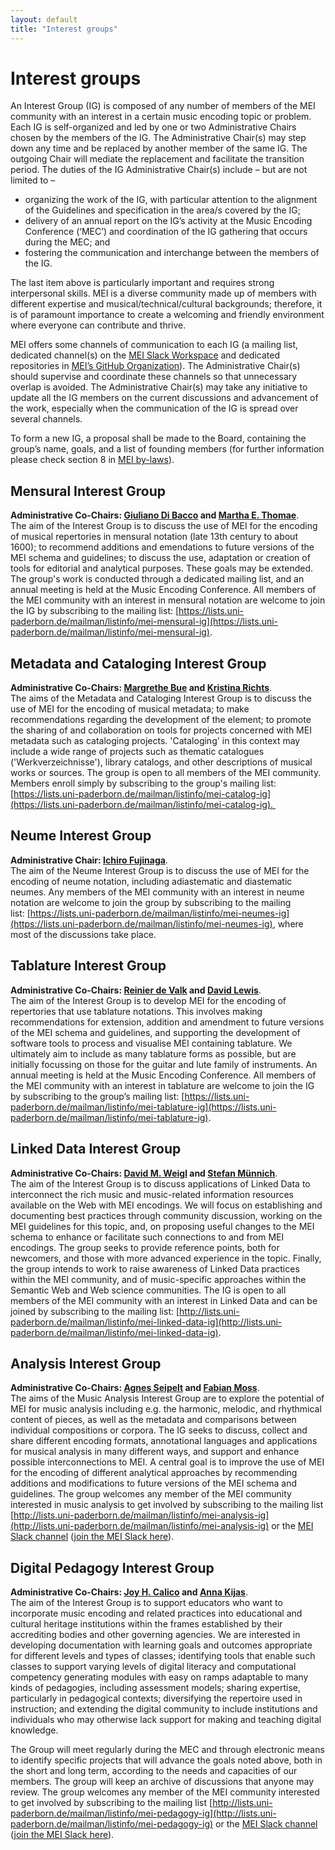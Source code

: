 ```yaml
---
layout: default
title: "Interest groups"
---
```

# Interest groups

An Interest Group (IG) is composed of any number of members of the MEI community with an interest in a certain music encoding topic or problem. Each IG is self-organized and led by one or two Administrative Chairs chosen by the members of the IG. The Administrative Chair(s) may step down any time and be replaced by another member of the same IG. The outgoing Chair will mediate the replacement and facilitate the transition period. The duties of the IG Administrative Chair(s) include – but are not limited to –

- organizing the work of the IG, with particular attention to the alignment of the Guidelines and specification in the area/s covered by the IG;
- delivery of an annual report on the IG’s activity at the Music Encoding Conference (‘MEC’) and coordination of the IG gathering that occurs during the MEC; and
- fostering the communication and interchange between the members of the IG.

The last item above is particularly important and requires strong interpersonal skills. MEI is a diverse community made up of members with different expertise and musical/technical/cultural backgrounds; therefore, it is of paramount importance to create a welcoming and friendly environment where everyone can contribute and thrive.

MEI offers some channels of communication to each IG (a mailing list, dedicated channel(s) on the [MEI Slack Workspace](https://music-encoding.slack.com) and dedicated repositories in [MEI’s GitHub Organization](https://github.com/music-encoding)). The Administrative Chair(s) should supervise and coordinate these channels so that unnecessary overlap is avoided. The Administrative Chair(s) may take any initiative to update all the IG members on the current discussions and advancement of the work, especially when the communication of the IG is spread over several channels.

To form a new IG, a proposal shall be made to the Board, containing the group’s name, goals, and a list of founding members (for further information please check section 8 in [MEI by-laws](https://music-encoding.org/community/mei-by-laws.html)).

## Mensural Interest Group

**Administrative Co-Chairs: [Giuliano Di Bacco](mailto:gdibacco@indiana.edu) and [Martha E. Thomae](mailto:martha.thomaeelias@mail.mcgill.ca)**.<br/>
The aim of the Interest Group is to discuss the use of MEI for the encoding of musical repertories in mensural notation (late 13th century to about 1600); to recommend additions and emendations to future versions of the MEI schema and guidelines; to discuss the use, adaptation or creation of tools for editorial and analytical purposes. These goals may be extended. The group's work is conducted through a dedicated mailing list, and an annual meeting is held at the Music Encoding Conference. All members of the MEI community with an interest in mensural notation are welcome to join the IG by subscribing to the mailing list: [https://lists.uni-paderborn.de/mailman/listinfo/mei-mensural-ig](https://lists.uni-paderborn.de/mailman/listinfo/mei-mensural-ig).  

## Metadata and Cataloging Interest Group

**Administrative Co-Chairs: [Margrethe Bue](mailto:Margrethe.Bue@nb.no) and [Kristina Richts](mailto:kristina.richts@uni-paderborn.de)**.<br/>
The aims of the Metadata and Cataloging Interest Group is to discuss the use of MEI for the encoding of musical metadata; to make recommendations regarding the development of the element; to promote the sharing of and collaboration on tools for projects concerned with MEI metadata such as cataloging projects. 'Cataloging' in this context may include a wide range of projects such as thematic catalogues ('Werkverzeichnisse'), library catalogs, and other descriptions of musical works or sources. The group is open to all members of the MEI community. Members enroll simply by subscribing to the group's mailing list: [https://lists.uni-paderborn.de/mailman/listinfo/mei-catalog-ig](https://lists.uni-paderborn.de/mailman/listinfo/mei-catalog-ig). 

## Neume Interest Group

**Administrative Chair: [Ichiro Fujinaga](mailto:ichiro.fujinag@mcgill.ca)**.<br/>
The aim of the Neume Interest Group is to discuss the use of MEI for the encoding of neume notation, including adiastematic and diastematic neumes. Any members of the MEI community with an interest in neume notation are welcome to join the group by subscribing to the mailing list: [https://lists.uni-paderborn.de/mailman/listinfo/mei-neumes-ig](https://lists.uni-paderborn.de/mailman/listinfo/mei-neumes-ig), where most of the discussions take place.

## Tablature Interest Group

**Administrative Co-Chairs: [Reinier de Valk](mailto:reinierdevalk@gmail.com) and [David Lewis](mailto:D.Lewis@gold.ac.uk)**.<br/>
The aim of the Interest Group is to develop MEI for the encoding of repertories that use tablature notations. This involves making recommendations for extension, addition and amendment to future versions of the MEI schema and guidelines, and supporting the development of software tools to process and visualise MEI containing tablature. We ultimately aim to include as many tablature forms as possible, but are initially focussing on those for the guitar and lute family of instruments. An annual meeting is held at the Music Encoding Conference. All members of the MEI community with an interest in tablature are welcome to join the IG by subscribing to the group’s mailing list: [https://lists.uni-paderborn.de/mailman/listinfo/mei-tablature-ig](https://lists.uni-paderborn.de/mailman/listinfo/mei-tablature-ig).

## Linked Data Interest Group

**Administrative Co-Chairs: [David M. Weigl](mailto:weigl@mdw.ac.at) and [Stefan Münnich](mailto:stefan.muennich@unibas.ch)**.<br/>
The aim of the Interest Group is to discuss applications of Linked
Data to interconnect the rich music and music-related information
resources available on the Web with MEI encodings. We will focus on
establishing and documenting best practices through community
discussion, working on the MEI guidelines for this topic, and, on
proposing useful changes to the MEI schema to enhance or facilitate
such connections to and from MEI encodings. The group seeks to provide
reference points, both for newcomers, and those with more advanced
experience in the topic. Finally, the group intends to work to raise
awareness of Linked Data practices within the MEI community, and of
music-specific approaches within the Semantic Web and Web science
communities. The IG is open to all members of the MEI community with an
interest in Linked Data and can be joined by subscribing to the mailing
list: [http://lists.uni-paderborn.de/mailman/listinfo/mei-linked-data-ig](http://lists.uni-paderborn.de/mailman/listinfo/mei-linked-data-ig).

## Analysis Interest Group

**Administrative Co-Chairs: [Agnes Seipelt](mailto:aseipelt@mail.upb.de) and [Fabian Moss](mailto:fabianmoss@gmail.com)**.<br/>
The aims of the Music Analysis Interest Group are to explore the potential of MEI for music analysis including e.g. the harmonic, melodic, and rhythmical content of pieces, as well as the metadata and comparisons between individual compositions or corpora. The IG seeks to discuss, collect and share different encoding formats, annotational languages and applications for musical analysis in many different ways, and support and enhance possible interconnections to MEI. A central goal is to improve the use of MEI for the encoding of different analytical approaches by recommending additions and modifications to future versions of the MEI schema and guidelines. The group welcomes any member of the MEI community interested in music analysis to get involved by subscribing to the mailing list [http://lists.uni-paderborn.de/mailman/listinfo/mei-analysis-ig](http://lists.uni-paderborn.de/mailman/listinfo/mei-analysis-ig) or the [MEI Slack channel](https://music-encoding.slack.com/archives/C014F0QAS59) ([join the MEI Slack here](https://join.slack.com/t/music-encoding/shared_invite/zt-4zgx6zbq-2jEjDiUT7ym3dygTaY8C0g)).

## Digital Pedagogy Interest Group

**Administrative Co-Chairs: [Joy H. Calico](mailto:joy.calico@Vanderbilt.Edu) and [Anna Kijas](mailto:Anna.Kijas@tufts.edu)**.<br/>
The aim of the Interest Group is to support educators who want to incorporate music encoding and related practices into educational and cultural heritage institutions within the frames established by their accrediting bodies and other governing agencies. We are interested in developing documentation with learning goals and outcomes appropriate for different levels and types of classes; identifying tools that enable such classes to support varying levels of digital literacy and computational competency generating modules with easy on ramps adaptable to many kinds of pedagogies, including assessment models; sharing expertise, particularly in pedagogical contexts; diversifying the repertoire used in instruction; and extending the digital community to include institutions and individuals who may otherwise lack support for making and teaching digital knowledge.  

The Group will meet regularly during the MEC and through electronic means to identify specific projects that will advance the goals noted above, both in the short and long term, according to the needs and capacities of our members. The group will keep an archive of discussions that anyone may review. The group welcomes any member of the MEI community interested to get involved by subscribing to the mailing list [http://lists.uni-paderborn.de/mailman/listinfo/mei-pedagogy-ig](http://lists.uni-paderborn.de/mailman/listinfo/mei-pedagogy-ig) or the [MEI Slack channel](https://music-encoding.slack.com/archives/C01574RMK88) ([join the MEI Slack here](https://join.slack.com/t/music-encoding/shared_invite/zt-4zgx6zbq-2jEjDiUT7ym3dygTaY8C0g)).
